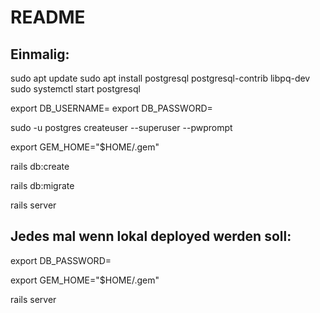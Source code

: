 # README

## Einmalig:
sudo apt update
sudo apt install postgresql postgresql-contrib libpq-dev
sudo systemctl start postgresql

export DB_USERNAME=<euer wsl username>
export DB_PASSWORD=<beliebiges passwort>

sudo -u postgres createuser <euer wsl username> --superuser --pwprompt

export GEM_HOME="$HOME/.gem"

rails db:create

rails db:migrate

rails server


## Jedes mal wenn lokal deployed werden soll:


export DB_PASSWORD=<beliebiges passwort>

export GEM_HOME="$HOME/.gem"

rails server


